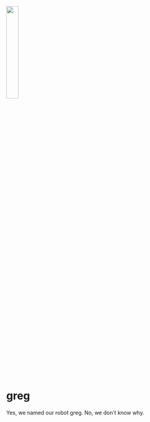 <img src="https://github.com/frc-862/greg/raw/master/README/greg.png" width="25%">

# greg

Yes, we named our robot greg. No, we don't know why.
